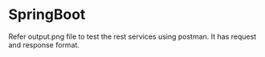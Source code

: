 # SpringBoot
Refer output.png file to test the rest services using postman. It has request and response format.
